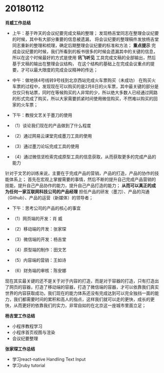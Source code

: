 # 20180112

**肖威工作总结**

- 上午：基于昨天的会议纪要完成文稿的整理；
发现杨吉堂同志在整理会议纪要的时候，其中有大部分重要的信息被遗漏，
将会议纪要的整理稿件发放杨吉堂同志重新的整理和梳理，确定后期整理会议纪要的标准和方法；
**重点提示**
完成会议纪要的时候，我们所看到的板书很多的时候会遗漏其中的关键的信息，
所以在这个时候最好的方式是使用 **讯飞听见** 工具完成文稿的全部输出，然后基于文稿的输出在整理会议结构，
在这个结构的基础上在完成会议重点的提要，才可以最大限度的完成会议精神的传达；

- 中午：做地铁4号线转9号线到北京西站完成火车票购买（未成功）
在购买火车票的过程中，发现现在可以购买的是2月8日的火车票，其中最关键的部分是仅仅只有站票，同时在等候购买的人非常的少，所以绝大多数人已经通过网路的形式完成了购买，所以大家需要抓紧时间使用微信购买，不然难以购买的回家的火车票；

- 下午：教授文艺关于墨刀的使用
- （1）谈论我们现在的产品做到了什么程度
- （2）通过网易云课堂完成墨刀工具的使用
- （3）通过墨刀论坛完成工具的使用
- （4）通过微信坚检索完成原型工具的信息获取，从而获取更多的完成产品的能力

针对于文艺的训练来说，主要在于完成产品的营销，产品的打造，产品的协作的技能体系上；
首先在宏观上掌握需要的事情，然后不断的提升自己完成产品营销的技能，提升自己产品协作的能力，提升自己产品打造的能力；
**从而可以真正的成为任何一家互联网科技公司的产品经理**
担任产品的研发（墨刀）、产品的沟通（Github）、产品的运营（新媒体）的领导者；

- 下午：思考公司的产品的核心的事宜

- （1）网页端的开发：肖  威
- （2）移动端的开发：张家琛
- （3）微信端的开发：杨吉堂
- （4）原型端的制作：田文艺
- （5）内容端的营销：王如诗
- （6）财务端的审核：陈安娜

现在其实最关键的还不是关于对于内容的打造，而是对于容器的打造，只有打造出了网页的容器，打造了移动端的容器，打造了微信端的容器，才可以依靠我们真实世界的内容获取成功，我们现在的能力体系还没有完成达到可以完全独挡一面的能力，我们都需要时间的累积和高人的指点，这样我们就可以走的更快，成长的更快，从而更好的依靠我们的实力，非常自如的在北京这一座城市里面立足；

**杨吉堂工作总结**
- 小程序教程学习
- 小程序首页视图与渲染
- 会议纪要整理

**张家琛工作总结**
- 学习react-native
  Handling Text Input
- 学习ruby tutorial
